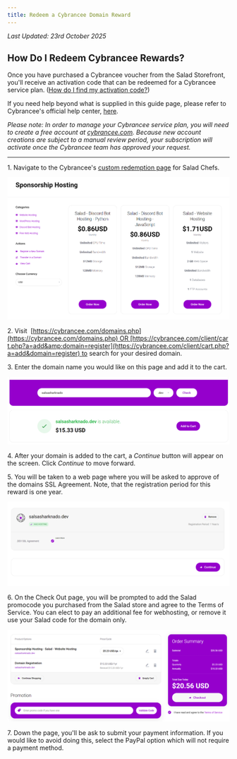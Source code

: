 ```yaml
---
title: Redeem a Cybrancee Domain Reward
---
```


_Last Updated: 23rd October 2025_

## **How Do I Redeem Cybrancee Rewards?**

Once you have purchased a Cybrancee voucher from the Salad Storefront, you'll receive an activation code that can be
redeemed for a Cybrancee service plan.
([How do I find my activation code?](/docs/guides/using-salad/125-where-to-find-your-reward-redemption-code))

If you need help beyond what is supplied in this guide page, please refer to Cybrancee's official help center,
[here](https://cybrancee.com/learn/).

_Please note: In order to manage your Cybrancee service plan, you will need to create a free account at_
[_cybrancee.com_](https://cybrancee.com/)_. Because new account creations are subject to a manual review period, your
subscription will activate once the Cybrancee team has approved your request._

---

1. Navigate to the
Cybrancee's [custom redemption page](https://cybrancee.com/client/index.php?rp=%2Fstore%2Fsponsorship-hosting) for Salad
Chefs.

![Screenshot of Cybrancee Redemption page](../../../../content/images/rewards/redeeming-your-rewards/cybrancee-domain-1.png)

2\.
Visit  [https://cybrancee.com/domains.php](https://cybrancee.com/domains.php) OR [https://cybrancee.com/client/cart.php?a=add&amp;domain=register](https://cybrancee.com/client/cart.php?a=add&domain=register) to
search for your desired domain.

3\. Enter the domain name you would like on this page and add it to the cart.

![Screenshot of selected domain name with pricing](../../../../content/images/rewards/redeeming-your-rewards/cybrancee-domain-2.png)

4\. After your domain is added to the cart, a *Continue* button will appear on the screen. Click *Continue* to move
forward.

5\. You will be taken to a web page where you will be asked to approve of the domains SSL Agreement. Note, that the
registration period for this reward is one year.

![Screenshot of SSL agreement](../../../../content/images/rewards/redeeming-your-rewards/cybrancee-domain-4.png)

6\. On the Check Out page, you will be prompted to add the Salad promocode you purchased from the Salad store and agree
to the Terms of Service. You can elect to pay an additional fee for webhosting, or remove it use your Salad code for the
domain only.

![Screenshot of checkout page](../../../../content/images/rewards/redeeming-your-rewards/cybrancee-domain-6.png)

7\. Down the page, you'll be ask to submit your payment information. If you would like to avoid doing this, select the
PayPal option which will not require a payment method.
